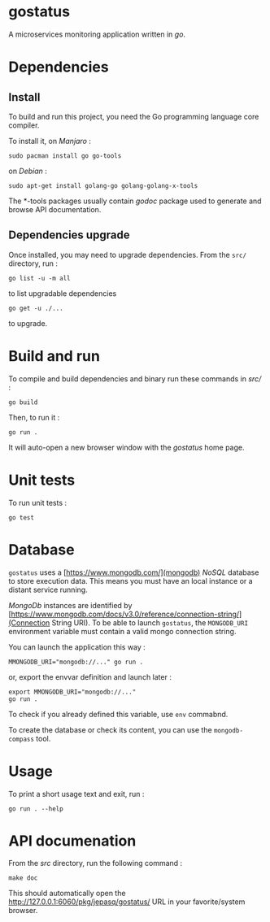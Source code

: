 # gostatus

A microservices monitoring application written in *go*.

# Dependencies

## Install

To build and run this project, you need the Go programming language core
compiler.

To install it, on *Manjaro* :

	sudo pacman install go go-tools
	
on *Debian* :

	sudo apt-get install golang-go golang-golang-x-tools

The *-tools packages usually contain *godoc* package used to generate and 
browse API documentation.

## Dependencies upgrade

Once installed, you may need to upgrade dependencies. From the `src/`
directory, run :

	go list -u -m all

to list upgradable dependencies

	go get -u ./...
	
to upgrade.


# Build and run

To compile and build dependencies and binary run these commands in *src/* :

	go build

Then, to run it :

	go run .

It will auto-open a new browser window with the *gostatus* home page.

# Unit tests

To run unit tests :

	go test

# Database

`gostatus` uses a [https://www.mongodb.com/](mongodb) *NoSQL* database 
to store execution data. This means you must have an local instance or 
a distant service running. 

*MongoDb* instances are identified by 
[https://www.mongodb.com/docs/v3.0/reference/connection-string/](Connection String URI). To be able to launch `gostatus`, the `MONGODB_URI` environment
variable must contain a valid mongo connection string.

You can launch the application this way :

	MMONGODB_URI="mongodb://..." go run .

or, export the envvar definition and launch later :

	export MMONGODB_URI="mongodb://..." 
	go run .

To check if you already defined this variable, use `env` commabnd.

To create the database or check its content, you can use the `mongodb-compass`
tool.

# Usage

To print a short usage text and exit, run :

	go run . --help

# API documenation

From the  *src* directory, run the following command :
	
	make doc

This should automatically open the http://127.0.0.1:6060/pkg/jepasq/gostatus/ 
URL in your favorite/system browser.
